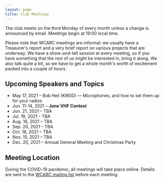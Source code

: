 ```yaml
---
layout: page
title: Club Meetings
---
```


The club meets on the third Monday of every month unless a change is
announced by email. Meetings begin at 19:00 local time.

Please note that WCARC meetings are informal: we usually have a
Treasurer's report and a very brief report on various projects that are
underway. We have a show-and-tell session at every meeting, so if you have
something that the rest of us might be interested in, bring it along. We also
talk quite a bit, as we have to get a whole month's worth of excitement packed
into a couple of hours.

## Upcoming Speakers and Topics

* May 17, 2021 – Bob Heil (K9EID) — Microphones, and how to set them up for your radios
* Jun. 11-14, 2021 – **June VHF Contest**
* Jun. 21, 2021 – TBA
* Jul. 19, 2021 – TBA
* Aug. 16, 2021 – TBA
* Sep. 20, 2021 – TBA
* Oct. 18, 2021 – TBA
* Nov. 15, 2021 – TBA
* Dec. 20, 2021 – Annual General Meeting and Christmas Party

## Meeting Location

During the COVID-19 pandemic, all meetings will take place online. Details are
sent to the [WCARC mailing list](https://groups.io/g/wcclist/topics) before each
meeting.
